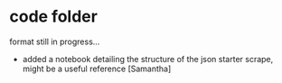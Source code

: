 # code folder

format still in progress... 

* added a notebook detailing the structure of the json starter scrape, might be a useful reference [Samantha]
